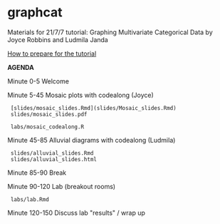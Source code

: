 # graphcat
Materials for 21/7/7 tutorial: Graphing Multivariate Categorical Data
by Joyce Robbins and Ludmila Janda

[How to prepare for the tutorial](https://github.com/jtr13/graphcat/blob/main/prep.md)


**AGENDA**

Minute 0-5 Welcome  

Minute 5-45 Mosaic plots with codealong (Joyce)

     [slides/mosaic_slides.Rmd](slides/Mosaic_slides.Rmd)
     slides/mosaic_slides.pdf
     
     labs/mosaic_codealong.R

Minute 45-85 Alluvial diagrams with codealong (Ludmila)

     slides/alluvial_slides.Rmd
     slides/alluvial_slides.html

Minute 85-90 Break

Minute 90-120 Lab (breakout rooms)

     labs/lab.Rmd

Minute 120-150 Discuss lab "results" / wrap up
